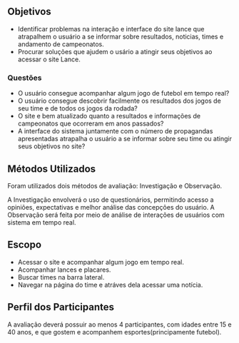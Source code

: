 ## Objetivos
- Identificar problemas na interação e interface do site lance que atrapalhem o usuário 
a se informar sobre resultados, noticias, times e andamento de campeonatos.
- Procurar soluções que ajudem o usário a atingir seus objetivos ao acessar o site Lance.

### Questões
- O usuário consegue acompanhar algum jogo de futebol em tempo real?
- O usuário consegue descobrir facilmente os resultados dos jogos de seu time
e de todos os jogos da rodada?
- O site e bem atualizado quanto a resultados e informações de campeonatos que 
ocorreram em anos passados?
- A interface do sistema juntamente com o número de propagandas apresentadas atrapalha o usuário a se informar sobre seu time ou atingir seus objetivos no site?

## Métodos Utilizados
Foram utilizados dois métodos de avaliação: Investigação e Observação.

A Investigação envolverá o uso de questionários, permitindo acesso a opiniões, expectativas e melhor análise das concepções do usuário.
A Observação será feita por meio de análise de interações de usuários com sistema em tempo real.

## Escopo

- Acessar o site e acompanhar algum jogo em tempo real.
- Acompanhar lances e placares.
- Buscar times na barra lateral. 
- Navegar na página do time e atráves dela acessar uma notícia.

## Perfil dos Participantes
A avaliação deverá possuir ao menos 4 participantes, com idades entre 15 e
40 anos, e que gostem e acompanhem esportes(principamente futebol).
